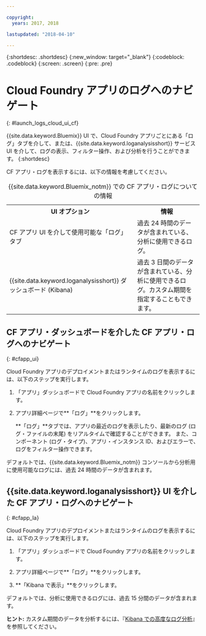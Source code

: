 ```yaml
---

copyright:
  years: 2017, 2018

lastupdated: "2018-04-10"

---
```



{:shortdesc: .shortdesc}
{:new_window: target="_blank"}
{:codeblock: .codeblock}
{:screen: .screen}
{:pre: .pre}

# Cloud Foundry アプリのログへのナビゲート
{: #launch_logs_cloud_ui_cf}

{{site.data.keyword.Bluemix}} UI で、Cloud Foundry アプリごとにある「ログ」タブを介して、または、{{site.data.keyword.loganalysisshort}} サービス UI を介して、ログの表示、フィルター操作、および分析を行うことができます。
{:shortdesc}

CF アプリ・ログを表示するには、以下の情報を考慮してください。 

<table>
  <caption>{{site.data.keyword.Bluemix_notm}} での CF アプリ・ログについての情報</caption>
  <tr>
    <th>UI オプション</th>
    <th>情報</th>
  </tr>
  <tr>
    <td>CF アプリ UI を介して使用可能な「ログ」タブ</td>
    <td>過去 24 時間のデータが含まれている、分析に使用できるログ。</td>
  </tr>
  <tr>
    <td>{{site.data.keyword.loganalysisshort}} ダッシュボード (Kibana)</td>
    <td>過去 3 日間のデータが含まれている、分析に使用できるログ。カスタム期間を指定することもできます。</td>
  </tr>
</table>


## CF アプリ・ダッシュボードを介した CF アプリ・ログへのナビゲート 
{: #cfapp_ui}

Cloud Foundry アプリのデプロイメントまたはランタイムのログを表示するには、以下のステップを実行します。

1. 「アプリ」ダッシュボードで Cloud Foundry アプリの名前をクリックします。 
    
2. アプリ詳細ページで**「ログ」**をクリックします。
    
    **「ログ」**タブでは、アプリの最近のログを表示したり、最新のログ (ログ・ファイルの末尾) をリアルタイムで確認することができます。 また、コンポーネント (ログ・タイプ)、アプリ・インスタンス ID、およびエラーで、ログをフィルター操作できます。
    
デフォルトでは、{{site.data.keyword.Bluemix_notm}} コンソールから分析用に使用可能なログには、過去 24 時間のデータが含まれます。


## {{site.data.keyword.loganalysisshort}} UI を介した CF アプリ・ログへのナビゲート 
{: #cfapp_la}

Cloud Foundry アプリのデプロイメントまたはランタイムのログを表示するには、以下のステップを実行します。

1. 「アプリ」ダッシュボードで Cloud Foundry アプリの名前をクリックします。 
    
2. アプリ詳細ページで**「ログ」**をクリックします。
    
3. **「Kibana で表示」**をクリックします。 

デフォルトでは、分析に使用できるログには、過去 15 分間のデータが含まれます。

**ヒント:** カスタム期間のデータを分析するには、『[Kibana での高度なログ分析](/docs/services/CloudLogAnalysis/kibana/analyzing_logs_Kibana.html#analyzing_logs_Kibana)』を参照してください。 


